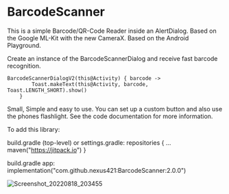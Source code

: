 # BarcodeScanner

This is a simple Barcode/QR-Code Reader inside an AlertDialog. Based on the Google ML-Kit with the new CameraX. Based on the Android Playground.

Create an instance of the BarcodeScannerDialog and receive fast barcode recognition.

    BarcodeScannerDialogV2(this@Activity) { barcode ->
            Toast.makeText(this@Activity, barcode, Toast.LENGTH_SHORT).show()
        }

Small, Simple and easy to use. You can set up a custom button and also use the phones flashlight.
See the code documentation for more information.

To add this library:

build.gradle (top-level) or settings.gradle:
repositories {
...
maven("https://jitpack.io")
}

build.gradle app:
implementation("com.github.nexus421:BarcodeScanner:2.0.0")

![Screenshot_20220818_203455](https://user-images.githubusercontent.com/24206344/185469083-daf0ee08-7f3a-4119-8a2d-afb80c396c36.png)

